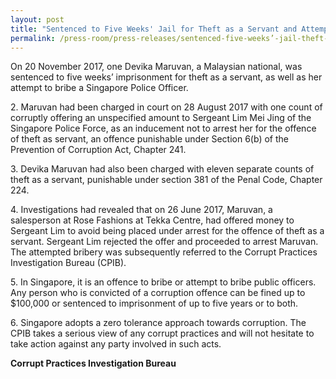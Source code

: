 ```yaml
---
layout: post
title: "Sentenced to Five Weeks' Jail for Theft as a Servant and Attempted Bribery of a Police Officer"
permalink: /press-room/press-releases/sentenced-five-weeks’-jail-theft-servant-and-attempted-bribery-police/
---
```


On 20 November 2017, one Devika Maruvan, a Malaysian national, was sentenced to five weeks’ imprisonment for theft as a servant, as well as her attempt to bribe a Singapore Police Officer.

2\. Maruvan had been charged in court on 28 August 2017 with one count of corruptly offering an unspecified amount to Sergeant Lim Mei Jing of the Singapore Police Force, as an inducement not to arrest her for the offence of theft as servant, an offence punishable under Section 6(b) of the Prevention of Corruption Act, Chapter 241.

3\. Devika Maruvan had also been charged with eleven separate counts of theft as a servant, punishable under section 381 of the Penal Code, Chapter 224.

4\. Investigations had revealed that on 26 June 2017, Maruvan, a salesperson at Rose Fashions at Tekka Centre, had offered money to Sergeant Lim to avoid being placed under arrest for the offence of theft as a servant. Sergeant Lim rejected the offer and proceeded to arrest Maruvan. The attempted bribery was subsequently referred to the Corrupt Practices Investigation Bureau (CPIB).

5\. In Singapore, it is an offence to bribe or attempt to bribe public officers. Any person who is convicted of a corruption offence can be fined up to $100,000 or sentenced to imprisonment of up to five years or to both.

6\. Singapore adopts a zero tolerance approach towards corruption. The CPIB takes a serious view of any corrupt practices and will not hesitate to take action against any party involved in such acts.

**Corrupt Practices Investigation Bureau**
